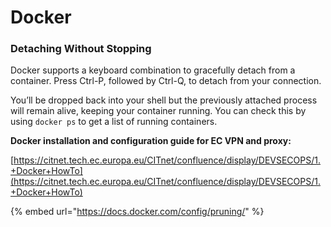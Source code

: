 # Docker

### Detaching Without Stopping <a href="#detaching-without-stopping" id="detaching-without-stopping"></a>

Docker supports a keyboard combination to gracefully detach from a container. Press Ctrl-P, followed by Ctrl-Q, to detach from your connection.

You’ll be dropped back into your shell but the previously attached process will remain alive, keeping your container running. You can check this by using `docker ps` to get a list of running containers.

**Docker installation and configuration guide for EC VPN and proxy:**

[https://citnet.tech.ec.europa.eu/CITnet/confluence/display/DEVSECOPS/1.+Docker+HowTo](https://citnet.tech.ec.europa.eu/CITnet/confluence/display/DEVSECOPS/1.+Docker+HowTo)

{% embed url="https://docs.docker.com/config/pruning/" %}
